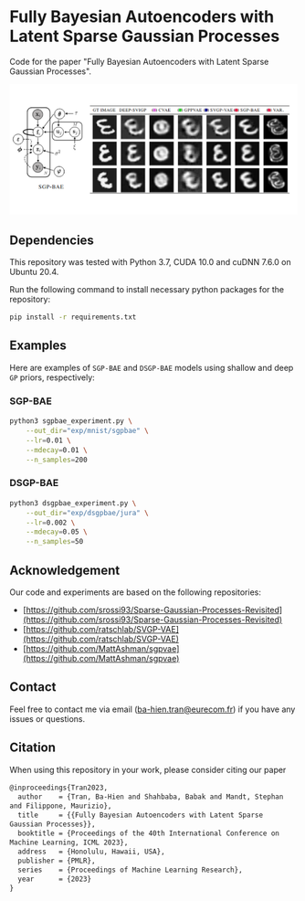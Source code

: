 # Fully Bayesian Autoencoders with Latent Sparse Gaussian Processes

Code for the paper "Fully Bayesian Autoencoders with Latent Sparse Gaussian Processes".

![](assets/figure.png)

## Dependencies

This repository was tested with Python 3.7, CUDA 10.0 and cuDNN 7.6.0 on Ubuntu 20.4.

Run the following command to install necessary python packages for the repository:

```bash
pip install -r requirements.txt
```

## Examples
Here are examples of `SGP-BAE` and `DSGP-BAE` models using shallow and deep `GP` priors, respectively: 

### SGP-BAE
```bash
python3 sgpbae_experiment.py \
    --out_dir="exp/mnist/sgpbae" \
    --lr=0.01 \
    --mdecay=0.01 \
    --n_samples=200
```

### DSGP-BAE
```bash
python3 dsgpbae_experiment.py \
    --out_dir="exp/dsgpbae/jura" \
    --lr=0.002 \
    --mdecay=0.05 \
    --n_samples=50
```

## Acknowledgement
Our code and experiments are based on the following repositories:
- [https://github.com/srossi93/Sparse-Gaussian-Processes-Revisited](https://github.com/srossi93/Sparse-Gaussian-Processes-Revisited)
- [https://github.com/ratschlab/SVGP-VAE](https://github.com/ratschlab/SVGP-VAE)
- [https://github.com/MattAshman/sgpvae](https://github.com/MattAshman/sgpvae)

## Contact
Feel free to contact me via email ([ba-hien.tran@eurecom.fr](ba-hien.tran@eurecom.fr)) if you have any issues or questions.

## Citation
When using this repository in your work, please consider citing our paper

```
@inproceedings{Tran2023,
  author    = {Tran, Ba-Hien and Shahbaba, Babak and Mandt, Stephan and Filippone, Maurizio},
  title     = {{Fully Bayesian Autoencoders with Latent Sparse Gaussian Processes}},
  booktitle = {Proceedings of the 40th International Conference on Machine Learning, ICML 2023},
  address   = {Honolulu, Hawaii, USA},
  publisher = {PMLR},
  series    = {Proceedings of Machine Learning Research},
  year      = {2023}
}
```
